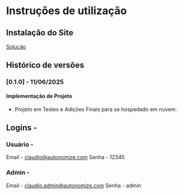 # Instruções de utilização

## Instalação do Site

[Solução](https://autonomize-eyaegphbfvaadjgs.brazilsouth-01.azurewebsites.net)

## Histórico de versões

### [0.1.0] - 11/06/2025
#### Implementação de Projeto
- Projeto em Testes e Adições Finais para se hospedado em nuvem.

## Logins -

### Usuário -
Email - claudio@autonomize.com
Senha - 12345

### Admin -
Email - claudio.admin@autonomize.com
Senha - admin
